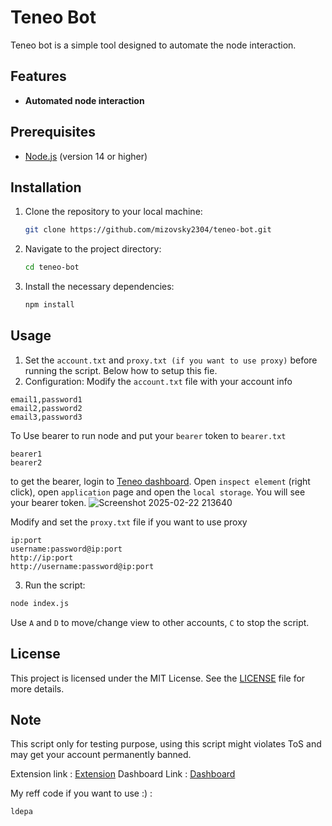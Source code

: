 # Teneo Bot
Teneo bot is a simple tool designed to automate the node interaction.

## Features
- **Automated node interaction**

## Prerequisites
- [Node.js](https://nodejs.org/) (version 14 or higher)

## Installation

1. Clone the repository to your local machine:
   ```bash
   git clone https://github.com/mizovsky2304/teneo-bot.git
   ```
2. Navigate to the project directory:
   ```bash
   cd teneo-bot
   ```
4. Install the necessary dependencies:
   ```bash
   npm install
   ```

## Usage

1. Set the `account.txt` and `proxy.txt (if you want to use proxy)` before running the script. Below how to setup this fie.
2. Configuration:
   Modify the `account.txt` file with your account info
```
email1,password1
email2,password2
email3,password3
```
   To Use bearer to run node and put your `bearer` token to `bearer.txt`
```
bearer1
bearer2
```
 to get the bearer, login to [Teneo dashboard](https://dashboard.teneo.pro/dashboard). Open `inspect element` (right click), open `application` page and open the `local storage`. You will see your bearer token.
![Screenshot 2025-02-22 213640](https://github.com/user-attachments/assets/6094cb26-1d93-4bd4-a563-5c8d02f7c865)

 Modify and set the `proxy.txt` file if you want to use proxy
```
ip:port
username:password@ip:port
http://ip:port
http://username:password@ip:port
```
3. Run the script:
```bash
node index.js
```
Use `A` and `D` to move/change view to other accounts, `C` to stop the script.

## License
This project is licensed under the MIT License. See the [LICENSE](LICENSE) file for more details.

## Note
This script only for testing purpose, using this script might violates ToS and may get your account permanently banned.

Extension link : [Extension](https://chromewebstore.google.com/detail/teneo-community-node/emcclcoaglgcpoognfiggmhnhgabppkm)
Dashboard Link : [Dashboard](https://dashboard.teneo.pro/dashboard)

My reff code if you want to use :) : 
```bash
ldepa
```
